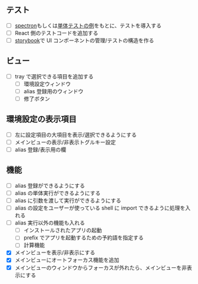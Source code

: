 ## テスト

- [ ] [spectron](https://www.electronjs.org/spectron)もしくは[単体テストの例](https://www.electronjs.org/docs/development/testing)をもとに、テストを導入する
- [ ] React 側のテストコードを追加する
- [ ] [storybook](https://storybook.js.org/)で UI コンポーネントの管理/テストの構造を作る

## ビュー

- [ ] tray で選択できる項目を追加する
  - [ ] 環境設定ウィンドウ
  - [ ] alias 登録用のウィンドウ
  - [ ] 修了ボタン

## 環境設定の表示項目

- [ ] 左に設定項目の大項目を表示/選択できるようにする
- [ ] メインビューの表示/非表示トグルキー設定
- [ ] alias 登録/表示用の欄

## 機能

- [ ] alias 登録ができるようにする
- [ ] alias の単体実行ができるようにする
- [ ] alias に引数を渡して実行ができるようにする
- [ ] alias の設定をユーザーが使っている shell に import できるように処理を入れる
- [ ] alias 実行以外の機能も入れる
  - [ ] インストールされたアプリの起動
  - [ ] prefix でアプリを起動するための予約語を指定する
  - [ ] 計算機能
- [x] メインビューを表示/非表示にする
- [x] メインビューにオートフォーカス機能を追加
- [x] メインビューのウィンドウからフォーカスが外れたら、メインビューを非表示にする
